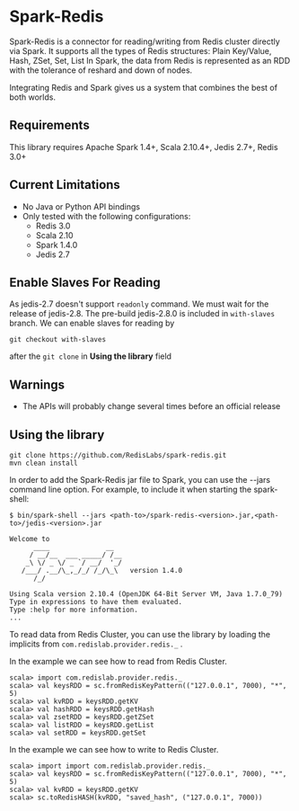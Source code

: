# Spark-Redis

Spark-Redis is a connector for reading/writing from Redis cluster directly via Spark. It supports all the
types of Redis structures: Plain Key/Value, Hash, ZSet, Set, List
In Spark, the data from Redis is represented as an RDD with the tolerance of reshard and down of nodes.

Integrating Redis and Spark gives us a system that combines the best of both worlds.

## Requirements

This library requires Apache Spark 1.4+, Scala 2.10.4+, Jedis 2.7+, Redis 3.0+

## Current Limitations
* No Java or Python API bindings
* Only tested with the following configurations:
    - Redis 3.0
    - Scala 2.10
    - Spark 1.4.0
    - Jedis 2.7

## Enable Slaves For Reading
As jedis-2.7 doesn't support `readonly` command. We must wait for the release of jedis-2.8.
The pre-build jedis-2.8.0 is included in `with-slaves` branch. We can enable slaves for reading by

`git checkout with-slaves`

after the `git clone` in **Using the library** field

## Warnings
* The APIs will probably change several times before an official release

## Using the library
```
git clone https://github.com/RedisLabs/spark-redis.git
mvn clean install
```
In order to add the Spark-Redis jar file to Spark, you can use the --jars command line option.
For example, to include it when starting the spark-shell:

```
$ bin/spark-shell --jars <path-to>/spark-redis-<version>.jar,<path-to>/jedis-<version>.jar

Welcome to
      ____              __
     / __/__  ___ _____/ /__
    _\ \/ _ \/ _ `/ __/  '_/
   /___/ .__/\_,_/_/ /_/\_\   version 1.4.0
      /_/

Using Scala version 2.10.4 (OpenJDK 64-Bit Server VM, Java 1.7.0_79)
Type in expressions to have them evaluated.
Type :help for more information.
...
```
To read data from Redis Cluster, you can use the library by loading the implicits from `com.redislab.provider.redis._` .

In the example we can see how to read from Redis Cluster.
```
scala> import com.redislab.provider.redis._
scala> val keysRDD = sc.fromRedisKeyPattern(("127.0.0.1", 7000), "*", 5)
scala> val kvRDD = keysRDD.getKV
scala> val hashRDD = keysRDD.getHash
scala> val zsetRDD = keysRDD.getZSet
scala> val listRDD = keysRDD.getList
scala> val setRDD = keysRDD.getSet
```

In the example we can see how to write to Redis Cluster.
```
scala> import import com.redislab.provider.redis._
scala> val keysRDD = sc.fromRedisKeyPattern(("127.0.0.1", 7000), "*", 5)
scala> val kvRDD = keysRDD.getKV
scala> sc.toRedisHASH(kvRDD, "saved_hash", ("127.0.0.1", 7000))
```

